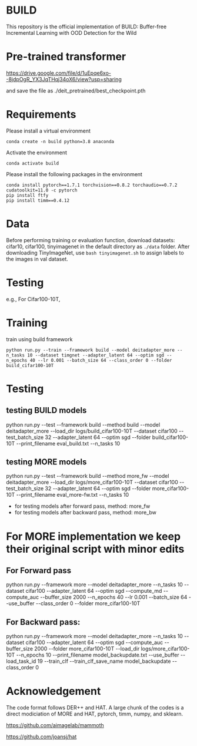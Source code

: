 # BUILD

This repository is the official implementation of BUILD: Buffer-free Incremental Learning with OOD Detection for the Wild



# Pre-trained transformer

https://drive.google.com/file/d/1uEpqe6xo--8jdpOgR_YX3JqTHqj34oX6/view?usp=sharing

and save the file as ./deit_pretrained/best_checkpoint.pth



# Requirements
Please install a virtual environment

```
conda create -n build python=3.8 anaconda
```

Activate the environment

```
conda activate build
```

Please install the following packages in the environment

```
conda install pytorch==1.7.1 torchvision==0.8.2 torchaudio==0.7.2 cudatoolkit=11.0 -c pytorch
pip install ftfy
pip install timm==0.4.12
```

# Data
Before performing training or evaluation function, download datasets: cifar10, cifar100, tinyimagenet in the default directory as `./data` folder. After downloading TinyImageNet, use `bash tinyimagenet.sh` to assign labels to the images in val dataset. 
	
# Testing
e.g., For Cifar100-10T,

# Training
train using build framework
```
python run.py --train --framework build --model deitadapter_more --n_tasks 10 --dataset timgnet --adapter_latent 64 --optim sgd --n_epochs 40 --lr 0.001 --batch_size 64 --class_order 0 --folder build_cifar100-10T
```

# Testing

## testing BUILD models

python run.py --test --framework build --method build --model deitadapter_more --load_dir logs/build_cifar100-10T --dataset cifar100 --test_batch_size 32 --adapter_latent 64 --optim sgd --folder build_cifar100-10T --print_filename eval_build.txt --n_tasks 10

## testing MORE models

python run.py --test --framework build --method more_fw --model deitadapter_more --load_dir logs/more_cifar100-10T --dataset cifar100 --test_batch_size 32 --adapter_latent 64 --optim sgd --folder more_cifar100-10T --print_filename eval_more-fw.txt --n_tasks 10

- for testing models after forward pass, method: more_fw
- for testing models after backward pass, method: more_bw

# For MORE implementation we keep their original script with minor edits

## For Forward pass
python run.py --framework more --model deitadapter_more --n_tasks 10 --dataset cifar100 --adapter_latent 64 --optim sgd --compute_md --compute_auc --buffer_size 2000 --n_epochs 40 --lr 0.001 --batch_size 64 --use_buffer --class_order 0 --folder more_cifar100-10T

## For Backward pass:

python run.py --framework more --model deitadapter_more --n_tasks 10 --dataset cifar100 --adapter_latent 64 --optim sgd --compute_auc --buffer_size 2000 --folder more_cifar100-10T --load_dir logs/more_cifar100-10T --n_epochs 10 --print_filename model_backupdate.txt --use_buffer --load_task_id 19 --train_clf --train_clf_save_name model_backupdate --class_order 0


# Acknowledgement
The code format follows DER++ and HAT. A large chunk of the codes is a direct modiciation of MORE and HAT, pytorch, timm, numpy, and sklearn.

https://github.com/aimagelab/mammoth

https://github.com/joansj/hat